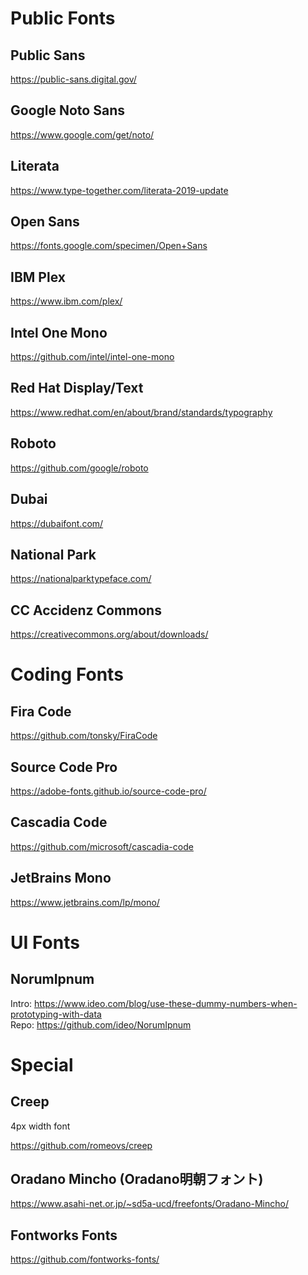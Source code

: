 # Public Fonts

## Public Sans

https://public-sans.digital.gov/

## Google Noto Sans

https://www.google.com/get/noto/

## Literata

https://www.type-together.com/literata-2019-update

## Open Sans

https://fonts.google.com/specimen/Open+Sans

## IBM Plex

https://www.ibm.com/plex/

## Intel One Mono

https://github.com/intel/intel-one-mono

## Red Hat Display/Text

https://www.redhat.com/en/about/brand/standards/typography

## Roboto

https://github.com/google/roboto

## Dubai

https://dubaifont.com/

## National Park

https://nationalparktypeface.com/

## CC Accidenz Commons

https://creativecommons.org/about/downloads/

# Coding Fonts

## Fira Code

https://github.com/tonsky/FiraCode

## Source Code Pro

https://adobe-fonts.github.io/source-code-pro/

## Cascadia Code

https://github.com/microsoft/cascadia-code

## JetBrains Mono

https://www.jetbrains.com/lp/mono/

# UI Fonts

## NorumIpnum

Intro: https://www.ideo.com/blog/use-these-dummy-numbers-when-prototyping-with-data  
Repo: https://github.com/ideo/NorumIpnum

# Special

## Creep

4px width font

https://github.com/romeovs/creep

## Oradano Mincho (Oradano明朝フォント)

https://www.asahi-net.or.jp/~sd5a-ucd/freefonts/Oradano-Mincho/

## Fontworks Fonts

https://github.com/fontworks-fonts/

